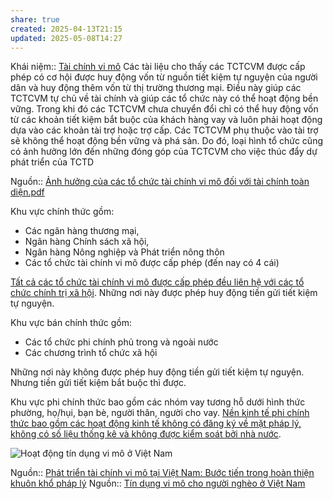 ```yaml
---
share: true
created: 2025-04-13T21:15
updated: 2025-05-08T14:27
---
```

Khái niệm:: [Tài chính vi mô](../../../../../../%E2%9A%A1Hi%E1%BB%83u%20bi%E1%BA%BFt%20s%C3%A2u/%CE%9E%20Kh%C3%A1i%20ni%E1%BB%87m/T%C3%A0i%20ch%C3%ADnh%20vi%20m%C3%B4.md)
Các tài liệu cho thấy các TCTCVM được cấp phép có cơ hội được huy động vốn từ nguồn tiết kiệm tự nguyện của người dân và huy động thêm vốn từ thị trường thương mại. Điều này giúp các TCTCVM tự chủ về tài chính và giúp các tổ chức này có thể hoạt động bền vững. Trong khi đó các TCTCVM chưa chuyển đổi chỉ có thể huy động vốn từ các khoản tiết kiệm bắt buộc của khách hàng vay và luôn phải hoạt động dựa vào các khoản tài trợ hoặc trợ cấp. Các TCTCVM phụ thuộc vào tài trợ sẽ không thể hoạt động bền vững và phá sản. Do đó, loại hình tổ chức cũng có ảnh hưởng lớn đến những đóng góp của TCTCVM cho việc thúc đẩy dự phát triển của TCTD

Nguồn:: [Ảnh hưởng của các tổ chức tài chính vi mô đối với tài chính toàn diện.pdf](../../../../../../assets/attachments/%E1%BA%A2nh%20h%C6%B0%E1%BB%9Fng%20c%E1%BB%A7a%20c%C3%A1c%20t%E1%BB%95%20ch%E1%BB%A9c%20t%C3%A0i%20ch%C3%ADnh%20vi%20m%C3%B4%20%C4%91%E1%BB%91i%20v%E1%BB%9Bi%20t%C3%A0i%20ch%C3%ADnh%20to%C3%A0n%20di%E1%BB%87n.pdf)

Khu vực chính thức gồm:
- Các ngân hàng thương mại,
- Ngân hàng Chính sách xã hội,
- Ngân hàng Nông nghiệp và Phát triển nông thôn 
- Các tổ chức tài chính vi mô được cấp phép (đến nay có 4 cái)

[Tất cả các tổ chức tài chính vi mô được cấp phép đều liên hệ với các tổ chức chính trị xã hội](../../../../../Ch%C3%ADnh%20s%C3%A1ch%20c%C3%B4ng%20ty/T%E1%BB%95%20ch%E1%BB%A9c%20t%C3%ADn%20d%E1%BB%A5ng/T%E1%BB%95%20ch%E1%BB%A9c%20t%C3%A0i%20ch%C3%ADnh%20vi%20m%C3%B4/T%E1%BA%A5t%20c%E1%BA%A3%20c%C3%A1c%20t%E1%BB%95%20ch%E1%BB%A9c%20t%C3%A0i%20ch%C3%ADnh%20vi%20m%C3%B4%20%C4%91%C6%B0%E1%BB%A3c%20c%E1%BA%A5p%20ph%C3%A9p%20%C4%91%E1%BB%81u%20li%C3%AAn%20h%E1%BB%87%20v%E1%BB%9Bi%20c%C3%A1c%20t%E1%BB%95%20ch%E1%BB%A9c%20ch%C3%ADnh%20tr%E1%BB%8B%20x%C3%A3%20h%E1%BB%99i.md). Những nơi này được phép huy động tiền gửi tiết kiệm tự nguyện.

Khu vực bán chính thức gồm:
- Các tổ chức phi chính phủ trong và ngoài nước 
- Các chương trình tổ chức xã hội

Những nơi này không được phép huy động tiền gửi tiết kiệm tự nguyện. Nhưng tiền gửi tiết kiệm bắt buộc thì được.

Khu vực phi chính thức bao gồm các nhóm vay tương hỗ dưới hình thức phường, họ/hụi, bạn bè, người thân, người cho vay. [Nền kinh tế phi chính thức bao gồm các hoạt động kinh tế không có đăng ký về mặt pháp lý, không có số liệu thống kê và không được kiểm soát bởi nhà nước](../../../../../../%E2%9A%A1Hi%E1%BB%83u%20bi%E1%BA%BFt%20s%C3%A2u/Ph%C3%A1t%20tri%E1%BB%83n%20b%E1%BB%81n%20v%E1%BB%AFng/Kinh%20t%E1%BA%BF%20phi%20ch%C3%ADnh%20th%E1%BB%A9c/N%E1%BB%81n%20kinh%20t%E1%BA%BF%20phi%20ch%C3%ADnh%20th%E1%BB%A9c%20bao%20g%E1%BB%93m%20c%C3%A1c%20ho%E1%BA%A1t%20%C4%91%E1%BB%99ng%20kinh%20t%E1%BA%BF%20kh%C3%B4ng%20c%C3%B3%20%C4%91%C4%83ng%20k%C3%BD%20v%E1%BB%81%20m%E1%BA%B7t%20ph%C3%A1p%20l%C3%BD,%20kh%C3%B4ng%20c%C3%B3%20s%E1%BB%91%20li%E1%BB%87u%20th%E1%BB%91ng%20k%C3%AA%20v%C3%A0%20kh%C3%B4ng%20%C4%91%C6%B0%E1%BB%A3c%20ki%E1%BB%83m%20so%C3%A1t%20b%E1%BB%9Fi%20nh%C3%A0%20n%C6%B0%E1%BB%9Bc.md). 

![Hoạt động tín dụng vi mô ở Việt Nam](https://imgcdn.tapchicongthuong.vn/thumb/w_1000/tcct-media/23/4/15/thanh-1.png)

Nguồn:: [Phát triển tài chính vi mô tại Việt Nam: Bước tiến trong hoàn thiện khuôn khổ pháp lý](https://mof.gov.vn/webcenter/portal/vclvcstc/pages_r/l/chi-tiet-tin?dDocName=MOFUCM112269)
Nguồn:: [Tín dụng vi mô cho người nghèo ở Việt Nam](https://tapchicongthuong.vn/tin-dung-vi-mo-cho-nguoi-ngheo-o-viet-nam-104226.htm)
